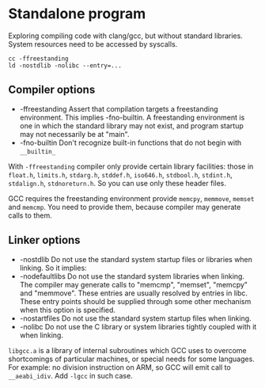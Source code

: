 # Standalone program
Exploring compiling code with clang/gcc, but without standard libraries. System resources need to be accessed by syscalls.
```
cc -ffreestanding
ld -nostdlib -nolibc --entry=...
```
## Compiler options

* -ffreestanding
      Assert that compilation targets a freestanding environment.  This implies
      -fno-builtin.  A freestanding environment is one in which the standard
      library may not exist, and program startup may not necessarily be at
      "main".
* -fno-builtin
      Don't recognize built-in functions that do not begin with `__builtin_`

With `-ffreestanding` compiler only provide certain library facilities:
those in `float.h`, `limits.h`, `stdarg.h`, `stddef.h`, `iso646.h`, `stdbool.h`, `stdint.h`,
`stdalign.h`, `stdnoreturn.h`. So you can use only these header files.

GCC requires the freestanding environment provide `memcpy`, `memmove`, `memset` and `memcmp`.
You need to provide them, because compiler may generate calls to them.

## Linker options
* -nostdlib
     Do not use the standard system startup files or libraries when linking.
So it implies:
* -nodefaultlibs
    Do not use the standard system libraries when linking.
    The compiler may generate calls to "memcmp", "memset", "memcpy" and
    "memmove".  These entries are usually resolved by entries in libc.  These
    entry points should be supplied through some other mechanism when this
    option is specified.
* -nostartfiles
    Do not use the standard system startup files when linking.
* -nolibc
    Do not use the C library or system libraries tightly coupled with it when
    linking. 

`libgcc.a` is a library of internal subroutines which GCC uses to overcome
shortcomings of particular machines, or special needs for some languages.
For example: no division instruction on ARM, so GCC will emit call to `__aeabi_idiv`.
Add `-lgcc` in such case.